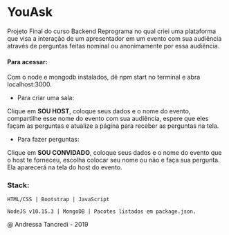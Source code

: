 # YouAsk
Projeto Final do curso Backend Reprograma no qual criei uma plataforma que visa a interação de um apresentador em um evento com sua audiência através de perguntas feitas nominal ou anonimamente por essa audiência.

#### Para acessar:
Com o node e mongodb instalados, dê npm start no terminal e abra localhost:3000.

* Para criar uma sala:

Clique em **SOU HOST**, coloque seus dados e o nome do evento, compartilhe esse nome do evento com sua audiência, espere que eles façam as perguntas e atualize a página para receber as perguntas na tela.

* Para fazer perguntas:

Clique em **SOU CONVIDADO**, coloque seus dados e o nome do evento que o host te forneceu, escolha colocar seu nome ou não e faça sua pergunta. Ela aparecerá na tela do host do evento.

### Stack: ###

`HTML/CSS | Bootstrap | JavaScript`

`NodeJS v10.15.3 | MongoDB | Pacotes listados em package.json.`

@ Andressa Tancredi - 2019
